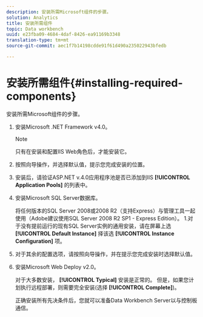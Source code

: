 ```yaml
---
description: 安装所需Microsoft组件的步骤。
solution: Analytics
title: 安装所需组件
topic: Data workbench
uuid: e23fba09-4684-4daf-8426-ea91169b3348
translation-type: tm+mt
source-git-commit: aec1f7b14198cdde91f61d490a235022943bfedb

---
```



# 安装所需组件{#installing-required-components}

安装所需Microsoft组件的步骤。

1. 安装Microsoft .NET Framework v4.0。

   >[!NOTE]
   >
   >只有在安装和配置IIS Web角色后，才能安装它。

1. 按照向导操作，并选择默认值，提示您完成安装的位置。
1. 安装后，请验证ASP.NET v.4.0应用程序池是否已添加到IIS **[!UICONTROL Application Pools]** 的列表中。
1. 安装Microsoft SQL Server数据库。

   将任何版本的SQL Server 2008或2008 R2（支持Express）与管理工具一起使用（Adobe建议使用SQL Server 2008 R2 SP1 - Express Edition）。 1.对于没有提前运行的现有SQL Server实例的通用安装，请在屏幕上选 **[!UICONTROL Default Instance]** 择该选 **[!UICONTROL Instance Configuration]** 项。
1. 对于其余的配置选项，请按照向导操作，并在提示您完成安装时选择默认值。
1. 安装Microsoft Web Deploy v2.0。

   对于大多数安装， **[!UICONTROL Typical]** 安装是正常的。 但是，如果您计划执行远程部署，则需要完全安装(选择 **[!UICONTROL Complete]**)。

   正确安装所有先决条件后，您就可以准备Data Workbench Server以与控制板通信。
